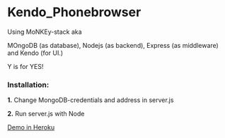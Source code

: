 # Kendo_Phonebrowser
Using MoNKEy-stack aka 

MOngoDB (as database), Nodejs (as backend),  Express (as middleware) and Kendo (for UI.) 

Y is for YES!

### Installation:

**1.** Change MongoDB-credentials and address in server.js


**2.** Run server.js with Node
 

[Demo in Heroku](https://kendo-phones.herokuapp.com/)
